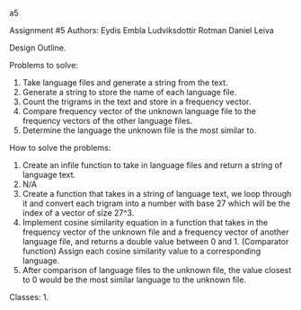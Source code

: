 a5

Assignment #5
Authors: Eydis Embla Ludviksdottir
         Rotman Daniel Leiva

Design Outline.

Problems to solve:
   1. Take language files and generate a string from the text.
   2. Generate a string to store the name of each language file.
   3. Count the trigrams in the text and store in a frequency vector.
   4. Compare frequency vector of the unknown language file to the frequency      vectors of the other language files.
   5. Determine the language the unknown file is the most similar to.

How to solve the problems:
   1. Create an infile function to take in language files and return a string of language text.
   2. N/A
   3. Create a function that takes in a string of language text, we loop through it and convert each trigram into a number with base 27 which will be the index of a vector of size 27^3.
   4. Implement cosine similarity equation in a function that takes in the frequency vector of the unknown file and a frequency vector of another language file, and returns a double value between 0 and 1. (Comparator function)
   Assign each cosine similarity value to a corresponding language.
   5. After comparison of language files to the unknown file, the value closest to 0 would be the most similar language to the unknown file.

Classes:
   1. 
